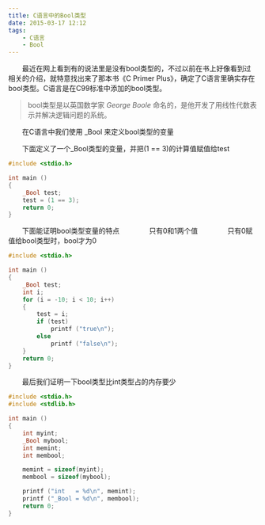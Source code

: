 ```yaml
---
title: C语言中的Bool类型
date: 2015-03-17 12:12
tags:
    - C语言
    - Bool
---
```


　　最近在网上看到有的说法里是没有bool类型的，不过以前在书上好像看到过相关的介绍，就特意找出来了那本书《C Primer Plus》，确定了C语言里确实存在bool类型。C语言是在C99标准中添加的bool类型。
>bool类型是以英国数学家 *George Boole* 命名的，是他开发了用线性代数表示并解决逻辑问题的系统。

　　在C语言中我们使用 _Bool 来定义bool类型的变量

　　下面定义了一个_Bool类型的变量，并把(1 == 3)的计算值赋值给test
```c
#include <stdio.h>

int main ()
{
    _Bool test;
    test = (1 == 3);
    return 0;
}
```

　　下面能证明bool类型变量的特点
　　　　只有0和1两个值
　　　　只有0赋值给bool类型时，bool才为0
```c
#include <stdio.h>

int main ()
{
    _Bool test;
    int i;
    for (i = -10; i < 10; i++)
    {
        test = i;
        if (test)
            printf ("true\n");
        else
            printf ("false\n");
    }
    return 0;
}
```

 　　最后我们证明一下bool类型比int类型占的内存要少

```c
#include <stdio.h>
#include <stdlib.h>

int main ()
{
    int myint;
    _Bool mybool;
    int memint;
    int membool;

    memint = sizeof(myint);
    membool = sizeof(mybool);

    printf ("int   = %d\n", memint);
    printf ("_Bool = %d\n", membool);
    return 0;
}
```
